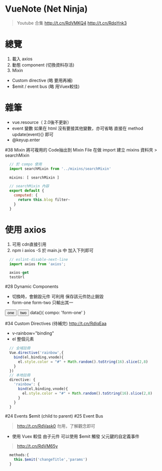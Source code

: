 # VueNote (Net Ninja)
> Youtube 合集 http://t.cn/RdVMKQ4
http://t.cn/RdqYnk3

# 總覽
1. 載入 axios
2. 動態 component (切換資料存活)
3. Mixin

* Custom directive  (略 要用再補)
* $emit / event bus (略 用Vuex較佳)

# 雜筆
  * vue.resource（ 2.0後不更新）
  * event 變數
  如果在 html 沒有要接其他變數，亦可省略
  直接在 method update(event){} 即可
  * @keyup.enter
<!-- --------------------- -->

#38 Mixin
  將可複用的 Code抽出到 Mixin File 在做 import
  建立 mixins 資料夾 > searchMixin
  ```js
    // 於 compo 使用
    import searchMixin from '../mixins/searchMixin'

    mixins: [ searchMixin ]

    // searchMixin 內容
    export default {
      computed: {
        return this.blog filter~
      }
    }
  ```
<!-- --------------------- -->




# 使用 axios
  1. 可用 cdn直接引用
  2. npm i axios -S
  於 main.js 中 加入下列即可
  ```js
    // eslint-disable-next-line
    import axios from 'axios';

    axios-get
    testUrl
  ```
<!-- --------------------- -->

#28 Dynamic Components
  * 切換時，會銷毀元件 
  可利用 <keep-alive></keep-alive> 保存該元件防止銷毀
  * form-one form-two 只輸出其一
  <keep-alive>
    <component v-bind:is="compo"></component>
  </keep-alive>
  <button @click="compo=form-one">one</button>
  <button @click="compo=form-two">two</button>
  data(){ compo: 'form-one' }
<!-- --------------------- -->

#34 Custom Directives (待補完)
  http://t.cn/RdIqEaa
  * v-rainbow="binding"
  * el 整個元素
  ```js
    // 全域註冊
    Vue.directive('rainbow',{
      bind(el,binding,vnode){
        el.style.color = "#" + Math.random().toString(16).slice(2,8)
      }
    })
    // 本地註冊
    directive: {
      'rainbow': {
        bind(el,binding,vnode){
          el.style.color = "#" + Math.random().toString(16).slice(2,8)
        }
      }
    }
  ```
<!-- --------------------- -->

#24 Events  $emit (child to parent)
  #25 Event Bus
  > http://t.cn/RdVask0
  勿用，了解觀念即可
  * 使用 Vuex 較佳
  由子元件 可以使用 $emit 觸發 父元鍵的自定義事件
  > http://t.cn/RdVM65y
  ```js
    methods:{
      this.$emit('changeTitle','params')
    }
  ```
<!-- --------------------- -->
